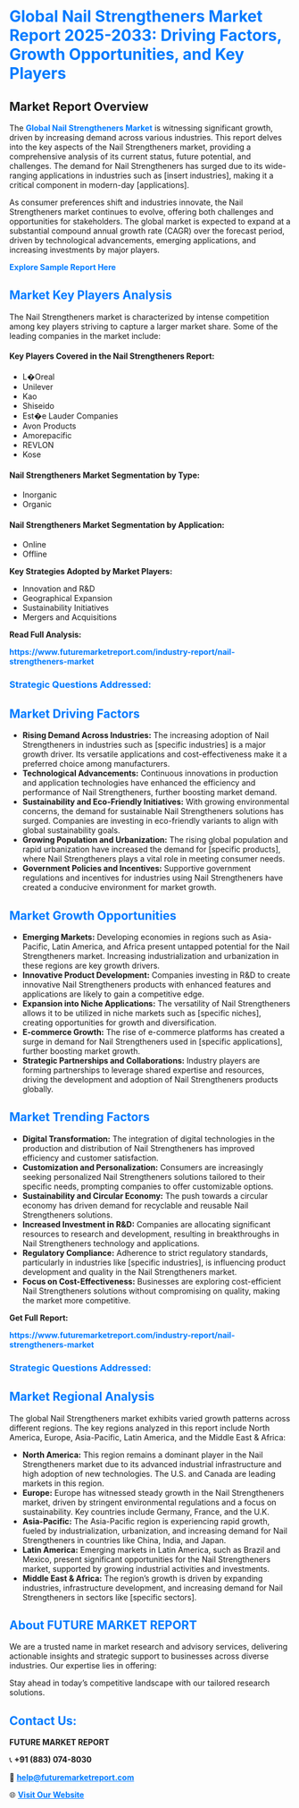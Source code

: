 <h1 style="color: #007BFF;">Global Nail Strengtheners Market Report 2025-2033: Driving Factors, Growth Opportunities, and Key Players</h1>

<section id="overview">
<h2>Market Report Overview</h2>
<p>The <a href="https://www.futuremarketreport.com/industry-report/nail-strengtheners-market" style="color: #007BFF; text-decoration: none;"><strong>Global Nail Strengtheners Market</strong></a> is witnessing significant growth, driven by increasing demand across various industries. This report delves into the key aspects of the Nail Strengtheners market, providing a comprehensive analysis of its current status, future potential, and challenges. The demand for Nail Strengtheners has surged due to its wide-ranging applications in industries such as [insert industries], making it a critical component in modern-day [applications].</p>
<p>As consumer preferences shift and industries innovate, the Nail Strengtheners market continues to evolve, offering both challenges and opportunities for stakeholders. The global market is expected to expand at a substantial compound annual growth rate (CAGR) over the forecast period, driven by technological advancements, emerging applications, and increasing investments by major players.</p>
</section>

<section id="overview">
<p><a href="https://www.futuremarketreport.com/request-sample/reportId=43285" style="color: #007BFF; text-decoration: none;"><strong>Explore Sample Report Here</strong></a></p>
</section>

<section id="key-players">
<h2 style="color: #007BFF;">Market Key Players Analysis</h2>
<p>The Nail Strengtheners market is characterized by intense competition among key players striving to capture a larger market share. Some of the leading companies in the market include:</p>
<h4>Key Players Covered in the Nail Strengtheners Report:</h4>
<ul><li>L�Oreal</li><li>Unilever</li><li>Kao</li><li>Shiseido</li><li>Est�e Lauder Companies</li><li>Avon Products</li><li>Amorepacific</li><li>REVLON</li><li>Kose</li></ul>
<h4>Nail Strengtheners Market Segmentation by Type:</h4>
<ul><li>Inorganic</li><li>Organic</li></ul>

<h4>Nail Strengtheners Market Segmentation by Application:</h4>
<ul><li>Online</li><li>Offline</li></ul>
<p><strong>Key Strategies Adopted by Market Players:</strong></p>
<ul>
<li>Innovation and R&D</li>
<li>Geographical Expansion</li>
<li>Sustainability Initiatives</li>
<li>Mergers and Acquisitions</li>
</ul>
</section>

<section>
<p><strong>Read Full Analysis: </strong></p><a href="https://www.futuremarketreport.com/industry-report/nail-strengtheners-market" style="color: #007BFF; text-decoration: none;"><strong>https://www.futuremarketreport.com/industry-report/nail-strengtheners-market</strong></a>
<h3 style="color: #007BFF;">Strategic Questions Addressed:</h3>
</section>

<section id="driving-factors">
<h2 style="color: #007BFF;">Market Driving Factors</h2>
<ul>
<li><strong>Rising Demand Across Industries:</strong> The increasing adoption of Nail Strengtheners in industries such as [specific industries] is a major growth driver. Its versatile applications and cost-effectiveness make it a preferred choice among manufacturers.</li>
<li><strong>Technological Advancements:</strong> Continuous innovations in production and application technologies have enhanced the efficiency and performance of Nail Strengtheners, further boosting market demand.</li>
<li><strong>Sustainability and Eco-Friendly Initiatives:</strong> With growing environmental concerns, the demand for sustainable Nail Strengtheners solutions has surged. Companies are investing in eco-friendly variants to align with global sustainability goals.</li>
<li><strong>Growing Population and Urbanization:</strong> The rising global population and rapid urbanization have increased the demand for [specific products], where Nail Strengtheners plays a vital role in meeting consumer needs.</li>
<li><strong>Government Policies and Incentives:</strong> Supportive government regulations and incentives for industries using Nail Strengtheners have created a conducive environment for market growth.</li>
</ul>
</section>

<section id="growth-opportunities">
<h2 style="color: #007BFF;">Market Growth Opportunities</h2>
<ul>
<li><strong>Emerging Markets:</strong> Developing economies in regions such as Asia-Pacific, Latin America, and Africa present untapped potential for the Nail Strengtheners market. Increasing industrialization and urbanization in these regions are key growth drivers.</li>
<li><strong>Innovative Product Development:</strong> Companies investing in R&D to create innovative Nail Strengtheners products with enhanced features and applications are likely to gain a competitive edge.</li>
<li><strong>Expansion into Niche Applications:</strong> The versatility of Nail Strengtheners allows it to be utilized in niche markets such as [specific niches], creating opportunities for growth and diversification.</li>
<li><strong>E-commerce Growth:</strong> The rise of e-commerce platforms has created a surge in demand for Nail Strengtheners used in [specific applications], further boosting market growth.</li>
<li><strong>Strategic Partnerships and Collaborations:</strong> Industry players are forming partnerships to leverage shared expertise and resources, driving the development and adoption of Nail Strengtheners products globally.</li>
</ul>
</section>

<section id="trending-factors">
<h2 style="color: #007BFF;">Market Trending Factors</h2>
<ul>
<li><strong>Digital Transformation:</strong> The integration of digital technologies in the production and distribution of Nail Strengtheners has improved efficiency and customer satisfaction.</li>
<li><strong>Customization and Personalization:</strong> Consumers are increasingly seeking personalized Nail Strengtheners solutions tailored to their specific needs, prompting companies to offer customizable options.</li>
<li><strong>Sustainability and Circular Economy:</strong> The push towards a circular economy has driven demand for recyclable and reusable Nail Strengtheners solutions.</li>
<li><strong>Increased Investment in R&D:</strong> Companies are allocating significant resources to research and development, resulting in breakthroughs in Nail Strengtheners technology and applications.</li>
<li><strong>Regulatory Compliance:</strong> Adherence to strict regulatory standards, particularly in industries like [specific industries], is influencing product development and quality in the Nail Strengtheners market.</li>
<li><strong>Focus on Cost-Effectiveness:</strong> Businesses are exploring cost-efficient Nail Strengtheners solutions without compromising on quality, making the market more competitive.</li>
</ul>
</section>

<section>
<p><strong>Get Full Report: </strong></p><a href="https://www.futuremarketreport.com/industry-report/nail-strengtheners-market" style="color: #007BFF; text-decoration: none;"><strong>https://www.futuremarketreport.com/industry-report/nail-strengtheners-market</strong></a>
<h3 style="color: #007BFF;">Strategic Questions Addressed:</h3>
</section>


<section id="regional-analysis">
<h2 style="color: #007BFF;">Market Regional Analysis</h2>
<p>The global Nail Strengtheners market exhibits varied growth patterns across different regions. The key regions analyzed in this report include North America, Europe, Asia-Pacific, Latin America, and the Middle East & Africa:</p>
<ul>
<li><strong>North America:</strong> This region remains a dominant player in the Nail Strengtheners market due to its advanced industrial infrastructure and high adoption of new technologies. The U.S. and Canada are leading markets in this region.</li>
<li><strong>Europe:</strong> Europe has witnessed steady growth in the Nail Strengtheners market, driven by stringent environmental regulations and a focus on sustainability. Key countries include Germany, France, and the U.K.</li>
<li><strong>Asia-Pacific:</strong> The Asia-Pacific region is experiencing rapid growth, fueled by industrialization, urbanization, and increasing demand for Nail Strengtheners in countries like China, India, and Japan.</li>
<li><strong>Latin America:</strong> Emerging markets in Latin America, such as Brazil and Mexico, present significant opportunities for the Nail Strengtheners market, supported by growing industrial activities and investments.</li>
<li><strong>Middle East & Africa:</strong> The region’s growth is driven by expanding industries, infrastructure development, and increasing demand for Nail Strengtheners in sectors like [specific sectors].</li>
</ul>
</section>

<footer>
<h2 style="color: #007BFF;">About FUTURE MARKET REPORT</h2>
<p>We are a trusted name in market research and advisory services, delivering actionable insights and strategic support to businesses across diverse industries. Our expertise lies in offering:</p>

<p>Stay ahead in today’s competitive landscape with our tailored research solutions.</p>

<h2 style="color: #007BFF;">Contact Us:</h2>
<p><strong>FUTURE MARKET REPORT</strong></p>
<p>📞 <strong>+91 (883) 074-8030</strong></p>
<p>📧 <strong><a href="mailto:help@futuremarketreport.com" style="color: #007BFF;">help@futuremarketreport.com</a></strong></p>
<p>🌐 <strong><a href="https://www.futuremarketreport.com/" style="color: #007BFF;">Visit Our Website</a></strong></p>
</footer>